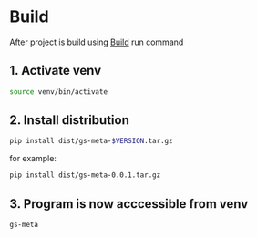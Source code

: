# Build

After project is build using [Build](./1-Build.md) run command

## 1. Activate venv

```bash
source venv/bin/activate
```

## 2. Install distribution

```bash
pip install dist/gs-meta-$VERSION.tar.gz
```

for example:

```bash
pip install dist/gs-meta-0.0.1.tar.gz
```

## 3. Program is now acccessible from venv

```bash
gs-meta
```
